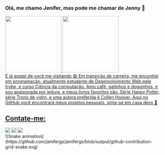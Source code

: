 ### Olá, me chamo Jenifer, mas pode me chamar de Jenny 👋
<div>
<a href="https://github.com/jenifergs">
<img height="180em" src="https://github-readme-stats.vercel.app/api/top-langs/?username=jenifergs&layout=compact&langs_count=7&theme=dracula"/>
<img height="180em" src="https://github-readme-stats.vercel.app/api?username=jenifergs&show_icons=true&theme=dracula&include_all_commits=true&count_private=true"/>
</div>
  E já gostei de você me visitando 😄
Em transição de carreira, me encontrei em programação, atualmente estudante de Desenvolvimento Web pela trybe, e curso Ciência da computação. Amo café, gatinhos e doguinhos, e sou apaixonada por leitura, e meus livros favoritos são: Série Happy Potter, série Trono de vidro, e uma autora preferida é Collen Hoover. Aqui no GitHub você encontrará meus projetos pessoais, sinta-se em casa devs 👯 

## Contate-me:
<div>
<a href="https://instagram.com/livrosdajeni" target="_blank"><img src="https://img.shields.io/badge/-Instagram-%23E4405F?style=for-the-badge&logo=instagram&logoColor=white" target="_blank"></a>
<a href = "mailto:contato.comercialjenifer@gmail.com"><img src="https://img.shields.io/badge/Gmail-D14836?style=for-the-badge&logo=gmail&logoColor=white" target="_blank"></a>
<a href="https://www.linkedin.com/in/jenifergoncalvesdev" target="_blank"><img src="https://img.shields.io/badge/-LinkedIn-%230077B5?style=for-the-badge&logo=linkedin&logoColor=white" target="_blank"></a>   
</div>
  ![Snake animation](https://github.com/jenifergs/jenifergs/blob/output/github-contribution-grid-snake.svg)




